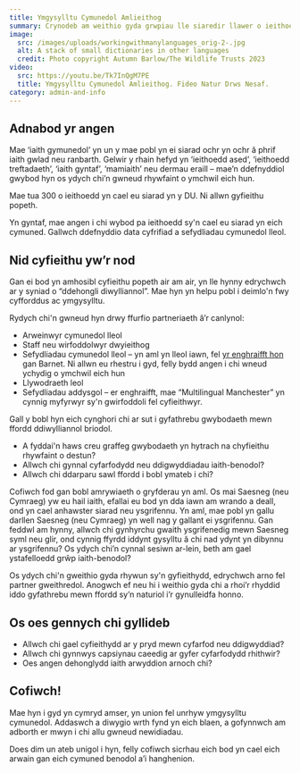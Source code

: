 ```yaml
---
title: Ymgysylltu Cymunedol Amlieithog
summary: Crynodeb am weithio gyda grwpiau lle siaredir llawer o ieithoedd.
image:
  src: /images/uploads/workingwithmanylanguages_orig-2-.jpg
  alt: A stack of small dictionaries in other languages
  credit: Photo copyright Autumn Barlow/The Wildlife Trusts 2023
video:
  src: https://youtu.be/Tk7InQgM7PE
  title: Ymgysylltu Cymunedol Amlieithog. Fideo Natur Drws Nesaf.
category: admin-and-info
---
```

## Adnabod yr angen 



Mae ‘iaith gymunedol’ yn un y mae pobl yn ei siarad ochr yn ochr â phrif iaith gwlad neu ranbarth. Gelwir y rhain hefyd yn ‘ieithoedd ased’, ‘ieithoedd treftadaeth’, ‘iaith gyntaf’, ‘mamiaith’ neu dermau eraill – mae’n ddefnyddiol gwybod hyn os ydych chi’n gwneud rhywfaint o ymchwil eich hun.


Mae tua 300 o ieithoedd yn cael eu siarad yn y DU. Ni allwn gyfieithu popeth.



Yn gyntaf, mae angen i chi wybod pa ieithoedd sy'n cael eu siarad yn eich cymuned. Gallwch ddefnyddio data cyfrifiad a sefydliadau cymunedol lleol.



## Nid cyfieithu yw’r nod



Gan ei bod yn amhosibl cyfieithu popeth air am air, yn lle hynny edrychwch ar y syniad o “ddehongli diwylliannol”. Mae hyn yn helpu pobl i deimlo'n fwy cyfforddus ac ymgysylltu.

Rydych chi'n gwneud hyn drwy ffurfio partneriaeth â’r canlynol:
* Arweinwyr cymunedol lleol
* Staff neu wirfoddolwyr dwyieithog
* Sefydliadau cymunedol lleol – yn aml yn lleol iawn, fel [yr enghraifft hon](http://multilingualwellbeing.org.uk/?page_id=21) gan Barnet. Ni allwn eu rhestru i gyd, felly bydd angen i chi wneud ychydig o ymchwil eich hun
* Llywodraeth leol
* Sefydliadau addysgol – er enghraifft, mae “Multilingual Manchester” yn cynnig myfyrwyr sy'n gwirfoddoli fel cyfieithwyr.



Gall y bobl hyn eich cynghori chi ar sut i gyfathrebu gwybodaeth mewn ffordd ddiwylliannol briodol.


* A fyddai'n haws creu graffeg gwybodaeth yn hytrach na chyfieithu rhywfaint o destun?
* Allwch chi gynnal cyfarfodydd neu ddigwyddiadau iaith-benodol?
* Allwch chi ddarparu sawl ffordd i bobl ymateb i chi?



Cofiwch fod gan bobl amrywiaeth o gryfderau yn aml. Os mai Saesneg (neu Cymraeg) yw eu hail iaith, efallai eu bod yn dda iawn am wrando a deall, ond yn cael anhawster siarad neu ysgrifennu. Yn aml, mae pobl yn gallu darllen Saesneg (neu Cymraeg) yn well nag y gallant ei ysgrifennu. Gan feddwl am hynny, allwch chi gynhyrchu gwaith ysgrifenedig mewn Saesneg syml neu glir, ond cynnig ffyrdd iddynt gysylltu â chi nad ydynt yn dibynnu ar ysgrifennu? Os ydych chi’n cynnal sesiwn ar-lein, beth am gael ystafelloedd grŵp iaith-benodol?



Os ydych chi'n gweithio gyda rhywun sy'n gyfieithydd, edrychwch arno fel partner gweithredol. Anogwch ef neu hi i weithio gyda chi a rhoi’r rhyddid iddo gyfathrebu mewn ffordd sy’n naturiol i’r gynulleidfa honno.



## Os oes gennych chi gyllideb



* Allwch chi gael cyfieithydd ar y pryd mewn cyfarfod neu ddigwyddiad?
* Allwch chi gynnwys capsiynau caeedig ar gyfer cyfarfodydd rhithwir?
* Oes angen dehonglydd iaith arwyddion arnoch chi?



## Cofiwch!



Mae hyn i gyd yn cymryd amser, yn union fel unrhyw ymgysylltu cymunedol. Addaswch a diwygio wrth fynd yn eich blaen, a gofynnwch am adborth er mwyn i chi allu gwneud newidiadau.

Does dim un ateb unigol i hyn, felly cofiwch sicrhau eich bod yn cael eich arwain gan eich cymuned benodol a’i hanghenion.
